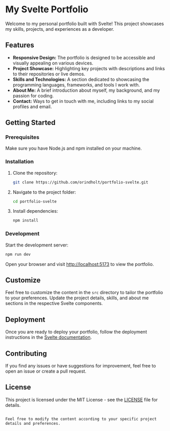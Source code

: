 # My Svelte Portfolio

Welcome to my personal portfolio built with Svelte! This project showcases my skills, projects, and experiences as a developer.

## Features

- **Responsive Design:** The portfolio is designed to be accessible and visually appealing on various devices.
- **Project Showcase:** Highlighting key projects with descriptions and links to their repositories or live demos.
- **Skills and Technologies:** A section dedicated to showcasing the programming languages, frameworks, and tools I work with.
- **About Me:** A brief introduction about myself, my background, and my passion for coding.
- **Contact:** Ways to get in touch with me, including links to my social profiles and email.

## Getting Started

### Prerequisites

Make sure you have Node.js and npm installed on your machine.

### Installation

1. Clone the repository:

   ```bash
   git clone https://github.com/orindholt/portfolio-svelte.git

2. Navigate to the project folder:

   ```bash
   cd portfolio-svelte
   ```

3. Install dependencies:

   ```bash
   npm install
   ```

### Development

Start the development server:

```bash
npm run dev
```

Open your browser and visit [http://localhost:5173](http://localhost:5173) to view the portfolio.

## Customize

Feel free to customize the content in the `src` directory to tailor the portfolio to your preferences. Update the project details, skills, and about me sections in the respective Svelte components.

## Deployment

Once you are ready to deploy your portfolio, follow the deployment instructions in the [Svelte documentation](https://svelte.dev/docs#Building_for_production).

## Contributing

If you find any issues or have suggestions for improvement, feel free to open an issue or create a pull request.

## License

This project is licensed under the MIT License - see the [LICENSE](LICENSE) file for details.
```

Feel free to modify the content according to your specific project details and preferences.
